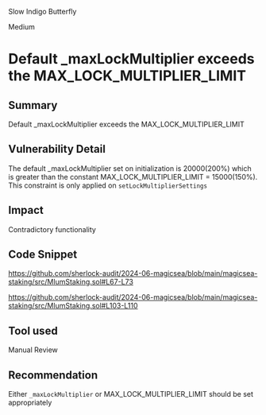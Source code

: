 Slow Indigo Butterfly

Medium

# Default _maxLockMultiplier exceeds the MAX_LOCK_MULTIPLIER_LIMIT

## Summary

Default _maxLockMultiplier exceeds the MAX_LOCK_MULTIPLIER_LIMIT

## Vulnerability Detail

The default _maxLockMultiplier set on initialization is 20000(200%) which is greater than the constant MAX_LOCK_MULTIPLIER_LIMIT = 15000(150%).
This constraint is only applied on `setLockMultiplierSettings`

## Impact

Contradictory functionality

## Code Snippet

https://github.com/sherlock-audit/2024-06-magicsea/blob/main/magicsea-staking/src/MlumStaking.sol#L67-L73

https://github.com/sherlock-audit/2024-06-magicsea/blob/main/magicsea-staking/src/MlumStaking.sol#L103-L110

## Tool used

Manual Review

## Recommendation

Either `_maxLockMultiplier` or MAX_LOCK_MULTIPLIER_LIMIT should be set appropriately


